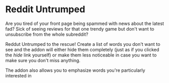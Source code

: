 # Reddit Untrumped
Are you tired of your front page being spammed with news about the latest fad? Sick of seeing reviews for that one trendy game but don't want to unsubscribe from the whole subreddit? 

Reddut Untrumped to the rescue! Create a list of words you don't want to see and the addon will either hide them completely (just as if you clicked the *hide* link yourself) or make them less noticeable in case you want to make sure you don't miss anything.

The addon also allows you to emphasize words you're particularly interested in